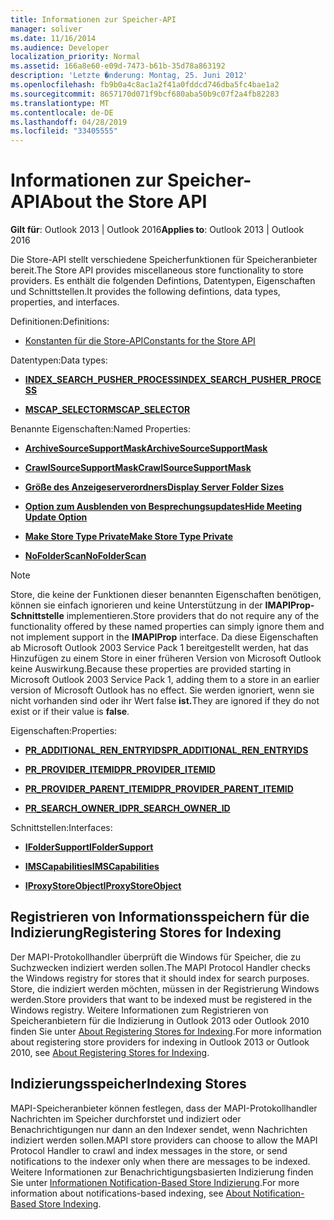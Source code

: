 ```yaml
---
title: Informationen zur Speicher-API
manager: soliver
ms.date: 11/16/2014
ms.audience: Developer
localization_priority: Normal
ms.assetid: 166a8e60-e09d-7473-b61b-35d78a863192
description: 'Letzte �nderung: Montag, 25. Juni 2012'
ms.openlocfilehash: fb9b0a4c8ac1a2f41a0fddcd746dba5fc4bae1a2
ms.sourcegitcommit: 8657170d071f9bcf680aba50b9c07f2a4fb82283
ms.translationtype: MT
ms.contentlocale: de-DE
ms.lasthandoff: 04/28/2019
ms.locfileid: "33405555"
---
```

# <a name="about-the-store-api"></a><span data-ttu-id="dd6d1-103">Informationen zur Speicher-API</span><span class="sxs-lookup"><span data-stu-id="dd6d1-103">About the Store API</span></span>

  
  
<span data-ttu-id="dd6d1-104">**Gilt für**: Outlook 2013 | Outlook 2016</span><span class="sxs-lookup"><span data-stu-id="dd6d1-104">**Applies to**: Outlook 2013 | Outlook 2016</span></span> 
  
<span data-ttu-id="dd6d1-105">Die Store-API stellt verschiedene Speicherfunktionen für Speicheranbieter bereit.</span><span class="sxs-lookup"><span data-stu-id="dd6d1-105">The Store API provides miscellaneous store functionality to store providers.</span></span> <span data-ttu-id="dd6d1-106">Es enthält die folgenden Defintions, Datentypen, Eigenschaften und Schnittstellen.</span><span class="sxs-lookup"><span data-stu-id="dd6d1-106">It provides the following defintions, data types, properties, and interfaces.</span></span>
  
<span data-ttu-id="dd6d1-107">Definitionen:</span><span class="sxs-lookup"><span data-stu-id="dd6d1-107">Definitions:</span></span>
  
- [<span data-ttu-id="dd6d1-108">Konstanten für die Store-API</span><span class="sxs-lookup"><span data-stu-id="dd6d1-108">Constants for the Store API</span></span>](mapi-constants.md)
    
<span data-ttu-id="dd6d1-109">Datentypen:</span><span class="sxs-lookup"><span data-stu-id="dd6d1-109">Data types:</span></span>
  
- <span data-ttu-id="dd6d1-110">**[INDEX_SEARCH_PUSHER_PROCESS](index_search_pusher_process.md)**</span><span class="sxs-lookup"><span data-stu-id="dd6d1-110">**[INDEX_SEARCH_PUSHER_PROCESS](index_search_pusher_process.md)**</span></span>
    
- <span data-ttu-id="dd6d1-111">**[MSCAP_SELECTOR](mscap_selector.md)**</span><span class="sxs-lookup"><span data-stu-id="dd6d1-111">**[MSCAP_SELECTOR](mscap_selector.md)**</span></span>
    
<span data-ttu-id="dd6d1-112">Benannte Eigenschaften:</span><span class="sxs-lookup"><span data-stu-id="dd6d1-112">Named Properties:</span></span>
  
- <span data-ttu-id="dd6d1-113">**[ArchiveSourceSupportMask](archivesourcesupportmask.md)**</span><span class="sxs-lookup"><span data-stu-id="dd6d1-113">**[ArchiveSourceSupportMask](archivesourcesupportmask.md)**</span></span>
    
- <span data-ttu-id="dd6d1-114">**[CrawlSourceSupportMask](crawlsourcesupportmask.md)**</span><span class="sxs-lookup"><span data-stu-id="dd6d1-114">**[CrawlSourceSupportMask](crawlsourcesupportmask.md)**</span></span>
    
- <span data-ttu-id="dd6d1-115">**[Größe des Anzeigeserverordners](display-server-folder-sizes-property.md)**</span><span class="sxs-lookup"><span data-stu-id="dd6d1-115">**[Display Server Folder Sizes](display-server-folder-sizes-property.md)**</span></span>
    
- <span data-ttu-id="dd6d1-116">**[Option zum Ausblenden von Besprechungsupdates](hide-meeting-update-option-property.md)**</span><span class="sxs-lookup"><span data-stu-id="dd6d1-116">**[Hide Meeting Update Option](hide-meeting-update-option-property.md)**</span></span>
    
- <span data-ttu-id="dd6d1-117">**[Make Store Type Private](make-store-type-private-property.md)**</span><span class="sxs-lookup"><span data-stu-id="dd6d1-117">**[Make Store Type Private](make-store-type-private-property.md)**</span></span>
    
- <span data-ttu-id="dd6d1-118">**[NoFolderScan](nofolderscan.md)**</span><span class="sxs-lookup"><span data-stu-id="dd6d1-118">**[NoFolderScan](nofolderscan.md)**</span></span>
    
> [!NOTE]
> <span data-ttu-id="dd6d1-119">Store, die keine der Funktionen dieser benannten Eigenschaften benötigen, können sie einfach ignorieren und keine Unterstützung in der **IMAPIProp-Schnittstelle** implementieren.</span><span class="sxs-lookup"><span data-stu-id="dd6d1-119">Store providers that do not require any of the functionality offered by these named properties can simply ignore them and not implement support in the **IMAPIProp** interface.</span></span> <span data-ttu-id="dd6d1-120">Da diese Eigenschaften ab Microsoft Outlook 2003 Service Pack 1 bereitgestellt werden, hat das Hinzufügen zu einem Store in einer früheren Version von Microsoft Outlook keine Auswirkung.</span><span class="sxs-lookup"><span data-stu-id="dd6d1-120">Because these properties are provided starting in Microsoft Outlook 2003 Service Pack 1, adding them to a store in an earlier version of Microsoft Outlook has no effect.</span></span> <span data-ttu-id="dd6d1-121">Sie werden ignoriert, wenn sie nicht vorhanden sind oder ihr Wert false **ist.**</span><span class="sxs-lookup"><span data-stu-id="dd6d1-121">They are ignored if they do not exist or if their value is **false**.</span></span> 
  
<span data-ttu-id="dd6d1-122">Eigenschaften:</span><span class="sxs-lookup"><span data-stu-id="dd6d1-122">Properties:</span></span>
  
- <span data-ttu-id="dd6d1-123">**[PR_ADDITIONAL_REN_ENTRYIDS](pidtagadditionalrenentryids-canonical-property.md)**</span><span class="sxs-lookup"><span data-stu-id="dd6d1-123">**[PR_ADDITIONAL_REN_ENTRYIDS](pidtagadditionalrenentryids-canonical-property.md)**</span></span>
    
- <span data-ttu-id="dd6d1-124">**[PR_PROVIDER_ITEMID](pidtagprovideritemid-canonical-property.md)**</span><span class="sxs-lookup"><span data-stu-id="dd6d1-124">**[PR_PROVIDER_ITEMID](pidtagprovideritemid-canonical-property.md)**</span></span>
    
- <span data-ttu-id="dd6d1-125">**[PR_PROVIDER_PARENT_ITEMID](pidtagproviderparentitemid-canonical-property.md)**</span><span class="sxs-lookup"><span data-stu-id="dd6d1-125">**[PR_PROVIDER_PARENT_ITEMID](pidtagproviderparentitemid-canonical-property.md)**</span></span>
    
- <span data-ttu-id="dd6d1-126">**[PR_SEARCH_OWNER_ID](pidtagsearchownerid-canonical-property.md)**</span><span class="sxs-lookup"><span data-stu-id="dd6d1-126">**[PR_SEARCH_OWNER_ID](pidtagsearchownerid-canonical-property.md)**</span></span>
    
<span data-ttu-id="dd6d1-127">Schnittstellen:</span><span class="sxs-lookup"><span data-stu-id="dd6d1-127">Interfaces:</span></span>
  
- <span data-ttu-id="dd6d1-128">**[IFolderSupport](ifoldersupportiunknown.md)**</span><span class="sxs-lookup"><span data-stu-id="dd6d1-128">**[IFolderSupport](ifoldersupportiunknown.md)**</span></span>
    
- <span data-ttu-id="dd6d1-129">**[IMSCapabilities](imscapabilitiesiunknown.md)**</span><span class="sxs-lookup"><span data-stu-id="dd6d1-129">**[IMSCapabilities](imscapabilitiesiunknown.md)**</span></span>
    
- <span data-ttu-id="dd6d1-130">**[IProxyStoreObject](iproxystoreobject.md)**</span><span class="sxs-lookup"><span data-stu-id="dd6d1-130">**[IProxyStoreObject](iproxystoreobject.md)**</span></span>
    
## <a name="registering-stores-for-indexing"></a><span data-ttu-id="dd6d1-131">Registrieren von Informationsspeichern für die Indizierung</span><span class="sxs-lookup"><span data-stu-id="dd6d1-131">Registering Stores for Indexing</span></span>

<span data-ttu-id="dd6d1-132">Der MAPI-Protokollhandler überprüft die Windows für Speicher, die zu Suchzwecken indiziert werden sollen.</span><span class="sxs-lookup"><span data-stu-id="dd6d1-132">The MAPI Protocol Handler checks the Windows registry for stores that it should index for search purposes.</span></span> <span data-ttu-id="dd6d1-133">Store, die indiziert werden möchten, müssen in der Registrierung Windows werden.</span><span class="sxs-lookup"><span data-stu-id="dd6d1-133">Store providers that want to be indexed must be registered in the Windows registry.</span></span> <span data-ttu-id="dd6d1-134">Weitere Informationen zum Registrieren von Speicheranbietern für die Indizierung in Outlook 2013 oder Outlook 2010 finden Sie unter [About Registering Stores for Indexing](about-registering-stores-for-indexing.md).</span><span class="sxs-lookup"><span data-stu-id="dd6d1-134">For more information about registering store providers for indexing in Outlook 2013 or Outlook 2010, see [About Registering Stores for Indexing](about-registering-stores-for-indexing.md).</span></span>
  
## <a name="indexing-stores"></a><span data-ttu-id="dd6d1-135">Indizierungsspeicher</span><span class="sxs-lookup"><span data-stu-id="dd6d1-135">Indexing Stores</span></span>

<span data-ttu-id="dd6d1-136">MAPI-Speicheranbieter können festlegen, dass der MAPI-Protokollhandler Nachrichten im Speicher durchforstet und indiziert oder Benachrichtigungen nur dann an den Indexer sendet, wenn Nachrichten indiziert werden sollen.</span><span class="sxs-lookup"><span data-stu-id="dd6d1-136">MAPI store providers can choose to allow the MAPI Protocol Handler to crawl and index messages in the store, or send notifications to the indexer only when there are messages to be indexed.</span></span> <span data-ttu-id="dd6d1-137">Weitere Informationen zur Benachrichtigungsbasierten Indizierung finden Sie unter [Informationen Notification-Based Store Indizierung](about-notification-based-store-indexing.md).</span><span class="sxs-lookup"><span data-stu-id="dd6d1-137">For more information about notifications-based indexing, see [About Notification-Based Store Indexing](about-notification-based-store-indexing.md).</span></span>
  

